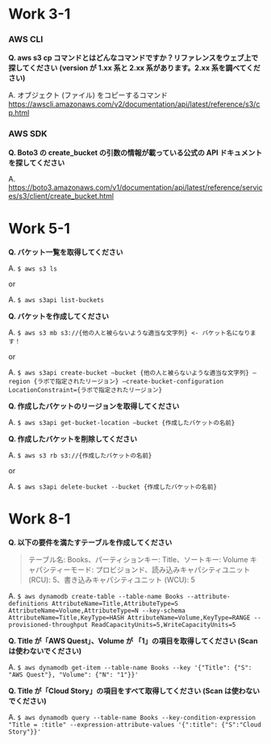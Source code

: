 # Work 3-1
### AWS CLI
**Q. aws s3 cp コマンドとはどんなコマンドですか？リファレンスをウェブ上で探してください**
**(version が 1.xx 系と 2.xx 系があります。2.xx 系を調べてください)**

A. オブジェクト (ファイル) をコピーするコマンド
https://awscli.amazonaws.com/v2/documentation/api/latest/reference/s3/cp.html

### AWS SDK
**Q. Boto3 の create_bucket の引数の情報が載っている公式の API ドキュメントを探してください**

A. https://boto3.amazonaws.com/v1/documentation/api/latest/reference/services/s3/client/create_bucket.html

# Work 5-1

**Q. バケット一覧を取得してください**

A. ```$ aws s3 ls``` 

or 

A. ```$ aws s3api list-buckets```

**Q. バケットを作成してください**
 
A. ```$ aws s3 mb s3://{他の人と被らないような適当な文字列} <- バケット名になります！``` 

or  

A. ```$ aws s3api create-bucket —bucket {他の人と被らないような適当な文字列} —region {ラボで指定されたリージョン} —create-bucket-configuration LocationConstraint={ラボで指定されたリージョン}```

**Q. 作成したバケットのリージョンを取得してください**

A. ```$ aws s3api get-bucket-location —bucket {作成したバケットの名前}```

**Q. 作成したバケットを削除してください**

A.  ```$ aws s3 rb s3://{作成したバケットの名前}```

or 

A. ```$ aws s3api delete-bucket --bucket {作成したバケットの名前}```

# Work 8-1

**Q. 以下の要件を満たすテーブルを作成してください**
 > テーブル名: Books、パーティションキー: Title、ソートキー: Volume
 > キャパシティーモード: プロビジョンド、読み込みキャパシティユニット (RCU): 5、書き込みキャパシティユニット (WCU): 5

A. ```$ aws dynamodb create-table --table-name Books --attribute-definitions AttributeName=Title,AttributeType=S AttributeName=Volume,AttributeType=N --key-schema AttributeName=Title,KeyType=HASH AttributeName=Volume,KeyType=RANGE --provisioned-throughput ReadCapacityUnits=5,WriteCapacityUnits=5```

**Q. Title が「AWS Quest」、Volume が 「1」の項目を取得してください (Scan は使わないでください)**

A. ```$ aws dynamodb get-item --table-name Books --key '{"Title": {"S": "AWS Quest"}, "Volume": {"N": "1"}}'```

**Q. Title が「Cloud Story」の項目をすべて取得してください (Scan は使わないでください)**

A. ```$ aws dynamodb query --table-name Books --key-condition-expression "Title = :title" --expression-attribute-values '{":title": {"S":"Cloud Story"}}'```                                       




